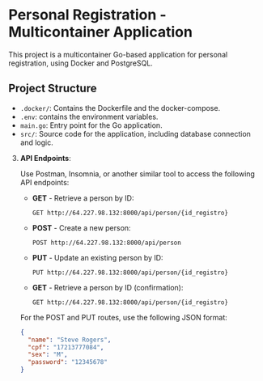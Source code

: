 # Personal Registration - Multicontainer Application

This project is a multicontainer Go-based application for personal registration, using Docker and PostgreSQL.

## Project Structure

- `.docker/`: Contains the Dockerfile and the docker-compose.
- `.env`: contains the environment variables.
- `main.go`: Entry point for the Go application.
- `src/`: Source code for the application, including database connection and logic.

3. **API Endpoints**:

   Use Postman, Insomnia, or another similar tool to access the following API endpoints:

   - **GET** - Retrieve a person by ID:
     ```http
     GET http://64.227.98.132:8000/api/person/{id_registro}
     ```

   - **POST** - Create a new person:
     ```http
     POST http://64.227.98.132:8000/api/person
     ```

   - **PUT** - Update an existing person by ID:
     ```http
     PUT http://64.227.98.132:8000/api/person/{id_registro}
     ```

   - **GET** - Retrieve a person by ID (confirmation):
     ```http
     GET http://64.227.98.132:8000/api/person/{id_registro}
     ```

   For the POST and PUT routes, use the following JSON format:

   ```json
   {
     "name": "Steve Rogers",
     "cpf": "17213777084",
     "sex": "M",
     "password": "12345678"
   }
   ```

